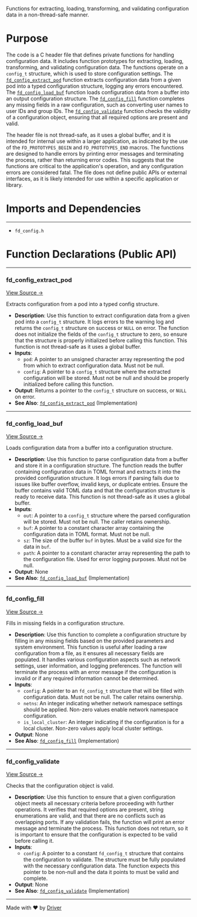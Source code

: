 <!--------------------------------------------------------------------------------->
<!-- IMPORTANT: This file is auto-generated by Driver (https://driver.ai). -------->
<!-- Manual edits may be overwritten on future commits. --------------------------->
<!--------------------------------------------------------------------------------->

Functions for extracting, loading, transforming, and validating configuration data in a non-thread-safe manner.

# Purpose
The code is a C header file that defines private functions for handling configuration data. It includes function prototypes for extracting, loading, transforming, and validating configuration data. The functions operate on a `config_t` structure, which is used to store configuration settings. The [`fd_config_extract_pod`](<#fd_config_extract_pod>) function extracts configuration data from a given pod into a typed configuration structure, logging any errors encountered. The [`fd_config_load_buf`](<#fd_config_load_buf>) function loads configuration data from a buffer into an output configuration structure. The [`fd_config_fill`](<#fd_config_fill>) function completes any missing fields in a raw configuration, such as converting user names to user IDs and group IDs. The [`fd_config_validate`](<#fd_config_validate>) function checks the validity of a configuration object, ensuring that all required options are present and valid.

The header file is not thread-safe, as it uses a global buffer, and it is intended for internal use within a larger application, as indicated by the use of the `FD_PROTOTYPES_BEGIN` and `FD_PROTOTYPES_END` macros. The functions are designed to handle errors by printing error messages and terminating the process, rather than returning error codes. This suggests that the functions are critical to the application's operation, and any configuration errors are considered fatal. The file does not define public APIs or external interfaces, as it is likely intended for use within a specific application or library.
# Imports and Dependencies

---
- `fd_config.h`


# Function Declarations (Public API)

---
### fd\_config\_extract\_pod<!-- {{#callable_declaration:fd_config_extract_pod}} -->
[View Source →](<../../../../../src/app/shared/fd_config_private.h#L6>)

Extracts configuration from a pod into a typed config structure.
- **Description**: Use this function to extract configuration data from a given pod into a `config_t` structure. It logs errors to the warning log and returns the `config_t` structure on success or `NULL` on error. The function does not initialize the fields of the `config_t` structure to zero, so ensure that the structure is properly initialized before calling this function. This function is not thread-safe as it uses a global buffer.
- **Inputs**:
    - `pod`: A pointer to an unsigned character array representing the pod from which to extract configuration data. Must not be null.
    - `config`: A pointer to a `config_t` structure where the extracted configuration will be stored. Must not be null and should be properly initialized before calling this function.
- **Output**: Returns a pointer to the `config_t` structure on success, or `NULL` on error.
- **See Also**: [`fd_config_extract_pod`](<fd_config_parse.c.md#fd_config_extract_pod>)  (Implementation)


---
### fd\_config\_load\_buf<!-- {{#callable_declaration:fd_config_load_buf}} -->
[View Source →](<../../../../../src/app/shared/fd_config_private.h#L19>)

Loads configuration data from a buffer into a configuration structure.
- **Description**: Use this function to parse configuration data from a buffer and store it in a configuration structure. The function reads the buffer containing configuration data in TOML format and extracts it into the provided configuration structure. It logs errors if parsing fails due to issues like buffer overflow, invalid keys, or duplicate entries. Ensure the buffer contains valid TOML data and that the configuration structure is ready to receive data. This function is not thread-safe as it uses a global buffer.
- **Inputs**:
    - `out`: A pointer to a `config_t` structure where the parsed configuration will be stored. Must not be null. The caller retains ownership.
    - `buf`: A pointer to a constant character array containing the configuration data in TOML format. Must not be null.
    - `sz`: The size of the buffer `buf` in bytes. Must be a valid size for the data in `buf`.
    - `path`: A pointer to a constant character array representing the path to the configuration file. Used for error logging purposes. Must not be null.
- **Output**: None
- **See Also**: [`fd_config_load_buf`](<fd_config.c.md#fd_config_load_buf>)  (Implementation)


---
### fd\_config\_fill<!-- {{#callable_declaration:fd_config_fill}} -->
[View Source →](<../../../../../src/app/shared/fd_config_private.h#L34>)

Fills in missing fields in a configuration structure.
- **Description**: Use this function to complete a configuration structure by filling in any missing fields based on the provided parameters and system environment. This function is useful after loading a raw configuration from a file, as it ensures all necessary fields are populated. It handles various configuration aspects such as network settings, user information, and logging preferences. The function will terminate the process with an error message if the configuration is invalid or if any required information cannot be determined.
- **Inputs**:
    - `config`: A pointer to an `fd_config_t` structure that will be filled with configuration data. Must not be null. The caller retains ownership.
    - `netns`: An integer indicating whether network namespace settings should be applied. Non-zero values enable network namespace configuration.
    - `is_local_cluster`: An integer indicating if the configuration is for a local cluster. Non-zero values apply local cluster settings.
- **Output**: None
- **See Also**: [`fd_config_fill`](<fd_config.c.md#fd_config_fill>)  (Implementation)


---
### fd\_config\_validate<!-- {{#callable_declaration:fd_config_validate}} -->
[View Source →](<../../../../../src/app/shared/fd_config_private.h#L48>)

Checks that the configuration object is valid.
- **Description**: Use this function to ensure that a given configuration object meets all necessary criteria before proceeding with further operations. It verifies that required options are present, string enumerations are valid, and that there are no conflicts such as overlapping ports. If any validation fails, the function will print an error message and terminate the process. This function does not return, so it is important to ensure that the configuration is expected to be valid before calling it.
- **Inputs**:
    - `config`: A pointer to a constant `fd_config_t` structure that contains the configuration to validate. The structure must be fully populated with the necessary configuration data. The function expects this pointer to be non-null and the data it points to must be valid and complete.
- **Output**: None
- **See Also**: [`fd_config_validate`](<fd_config.c.md#fd_config_validate>)  (Implementation)



---
Made with ❤️ by [Driver](https://www.driver.ai/)